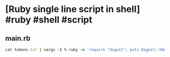 # [Ruby single line script in shell] #ruby #shell #script

## main.rb

```ruby
cat tokens.txt | xargs -I % ruby -e 'require "digest"; puts Digest::SHA256.hexdigest("%")'
```

